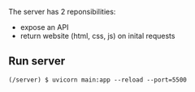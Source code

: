 The server has 2 reponsibilities:

- expose an API
- return website (html, css, js) on inital requests

## Run server

```
(/server) $ uvicorn main:app --reload --port=5500
```
